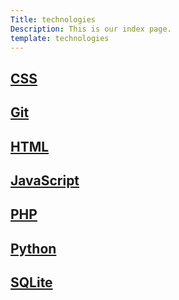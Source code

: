 ```yaml
---
Title: technologies
Description: This is our index page.
template: technologies
---
```



<div class="technology-box css">
    <h2><a href="%base_url%?technology/css">CSS</a></h2>
</div>

<div class="technology-box git">
    <h2><a href="%base_url%?technology/git">Git</a></h2>
</div>

<div class="technology-box html">
    <h2><a href="%base_url%?technology/html">HTML</a></h2>
</div>

<div class="technology-box javascript">
    <h2><a href="%base_url%?technology/javascript">JavaScript</a></h2>
</div>

<div class="technology-box php">
    <h2><a href="%base_url%?technology/php">PHP</a></h2>
</div>

<div class="technology-box python">
    <h2><a href="%base_url%?technology/python">Python</a></h2>
</div>

<div class="technology-box sqlite">
    <h2><a href="%base_url%?technology/sqlite">SQLite</a></h2>
</div>
